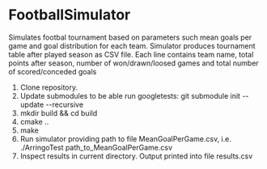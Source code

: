 # FootballSimulator

Simulates footbal tournament based on parameters such mean goals per game and goal distribution for each team.
Simulator produces tournament table after played season as CSV file. 
Each line contains team name, total points after season, number of won/drawn/loosed games and total number of scored/conceded goals

1. Clone repository.
2. Update submodules to be able run googletests: git submodule init --update --recursive
3. mkdir build && cd build
4. cmake ..
5. make
6. Run simulator providing path to file MeanGoalPerGame.csv, i.e. ./ArringoTest path_to_MeanGoalPerGame.csv
7. Inspect results in current directory. Output printed into file results.csv
